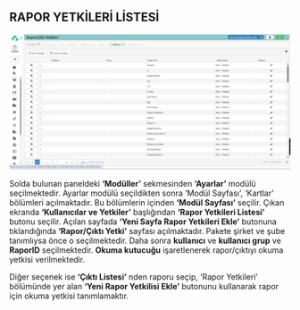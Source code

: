 
## RAPOR YETKİLERİ LİSTESİ

[![Image](../Ayarlar/raporciktiyetkileri.png)](raporciktiyetkileri)

Solda bulunan paneldeki **‘Modüller’** sekmesinden **‘Ayarlar’** modülü seçilmektedir. Ayarlar modülü seçildikten sonra ‘Modül Sayfası’, ‘Kartlar’ bölümleri açılmaktadır. Bu bölümlerin içinden **‘Modül Sayfası’** seçilir. Çıkan ekranda **‘Kullanıcılar ve Yetkiler’** başlığından **‘Rapor Yetkileri Listesi’** butonu seçilir. Açılan sayfada **‘Yeni Sayfa Rapor Yetkileri Ekle’** butonuna tıklandığında **‘Rapor/Çıktı Yetki’** sayfası açılmaktadır. Pakete şirket ve şube tanımlıysa önce o seçilmektedir. Daha sonra **kullanıcı** ve **kullanıcı grup** ve **RaporID** seçilmektedir. **Okuma kutucuğu** işaretlenerek rapor/çıktıyı okuma yetkisi verilmektedir. 

Diğer seçenek ise **‘Çıktı Listesi’** nden raporu seçip, ‘Rapor Yetkileri’ bölümünde yer alan **‘Yeni Rapor Yetkilisi Ekle’** butonunu kullanarak rapor için okuma yetkisi tanımlamaktır. 